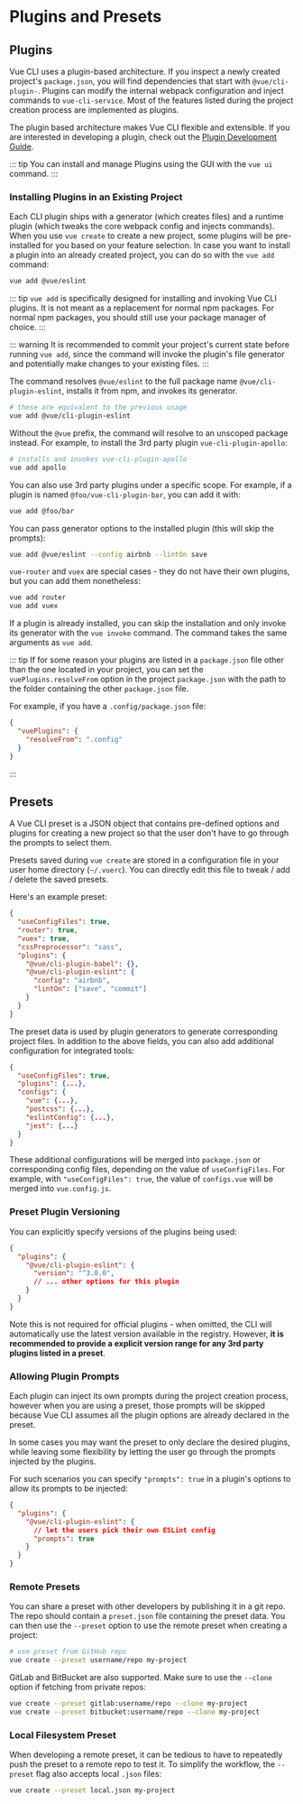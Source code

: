 # Plugins and Presets

## Plugins

Vue CLI uses a plugin-based architecture. If you inspect a newly created project's `package.json`, you will find dependencies that start with `@vue/cli-plugin-`. Plugins can modify the internal webpack configuration and inject commands to `vue-cli-service`. Most of the features listed during the project creation process are implemented as plugins.

The plugin based architecture makes Vue CLI flexible and extensible. If you are interested in developing a plugin, check out the [Plugin Development Guide](../dev-guide/plugin-dev.md).

::: tip
You can install and manage Plugins using the GUI with the `vue ui` command.
:::

### Installing Plugins in an Existing Project

Each CLI plugin ships with a generator (which creates files) and a runtime plugin (which tweaks the core webpack config and injects commands). When you use `vue create` to create a new project, some plugins will be pre-installed for you based on your feature selection. In case you want to install a plugin into an already created project, you can do so with the `vue add` command:

``` bash
vue add @vue/eslint
```

::: tip
`vue add` is specifically designed for installing and invoking Vue CLI plugins. It is not meant as a replacement for normal npm packages. For normal npm packages, you should still use your package manager of choice.
:::

::: warning
It is recommended to commit your project's current state before running `vue add`, since the command will invoke the plugin's file generator and potentially make changes to your existing files.
:::

The command resolves `@vue/eslint` to the full package name `@vue/cli-plugin-eslint`, installs it from npm, and invokes its generator.

``` bash
# these are equivalent to the previous usage
vue add @vue/cli-plugin-eslint
```

Without the `@vue` prefix, the command will resolve to an unscoped package instead. For example, to install the 3rd party plugin `vue-cli-plugin-apollo`:

``` bash
# installs and invokes vue-cli-plugin-apollo
vue add apollo
```

You can also use 3rd party plugins under a specific scope. For example, if a plugin is named `@foo/vue-cli-plugin-bar`, you can add it with:

``` bash
vue add @foo/bar
```

You can pass generator options to the installed plugin (this will skip the prompts):

``` bash
vue add @vue/eslint --config airbnb --lintOn save
```

`vue-router` and `vuex` are special cases - they do not have their own plugins, but you can add them nonetheless:

``` bash
vue add router
vue add vuex
```

If a plugin is already installed, you can skip the installation and only invoke its generator with the `vue invoke` command. The command takes the same arguments as `vue add`.

::: tip
If for some reason your plugins are listed in a `package.json` file other than the one located in your project, you can set the `vuePlugins.resolveFrom` option in the project `package.json` with the path to the folder containing the other `package.json` file.

For example, if you have a `.config/package.json` file:

```json
{
  "vuePlugins": {
    "resolveFrom": ".config"
  }
}
```
:::

## Presets

A Vue CLI preset is a JSON object that contains pre-defined options and plugins for creating a new project so that the user don't have to go through the prompts to select them.

Presets saved during `vue create` are stored in a configuration file in your user home directory (`~/.vuerc`). You can directly edit this file to tweak / add / delete the saved presets.

Here's an example preset:

``` json
{
  "useConfigFiles": true,
  "router": true,
  "vuex": true,
  "cssPreprocessor": "sass",
  "plugins": {
    "@vue/cli-plugin-babel": {},
    "@vue/cli-plugin-eslint": {
      "config": "airbnb",
      "lintOn": ["save", "commit"]
    }
  }
}
```

The preset data is used by plugin generators to generate corresponding project files. In addition to the above fields, you can also add additional configuration for integrated tools:

``` json
{
  "useConfigFiles": true,
  "plugins": {...},
  "configs": {
    "vue": {...},
    "postcss": {...},
    "eslintConfig": {...},
    "jest": {...}
  }
}
```

These additional configurations will be merged into `package.json` or corresponding config files, depending on the value of `useConfigFiles`. For example, with `"useConfigFiles": true`, the value of `configs.vue` will be merged into `vue.config.js`.

### Preset Plugin Versioning

You can explicitly specify versions of the plugins being used:

``` json
{
  "plugins": {
    "@vue/cli-plugin-eslint": {
      "version": "^3.0.0",
      // ... other options for this plugin
    }
  }
}
```

Note this is not required for official plugins - when omitted, the CLI will automatically use the latest version available in the registry. However, **it is recommended to provide a explicit version range for any 3rd party plugins listed in a preset**.

### Allowing Plugin Prompts

Each plugin can inject its own prompts during the project creation process, however when you are using a preset, those prompts will be skipped because Vue CLI assumes all the plugin options are already declared in the preset.

In some cases you may want the preset to only declare the desired plugins, while leaving some flexibility by letting the user go through the prompts injected by the plugins.

For such scenarios you can specify `"prompts": true` in a plugin's options to allow its prompts to be injected:

``` json
{
  "plugins": {
    "@vue/cli-plugin-eslint": {
      // let the users pick their own ESLint config
      "prompts": true
    }
  }
}
```

### Remote Presets

You can share a preset with other developers by publishing it in a git repo. The repo should contain a `preset.json` file containing the preset data. You can then use the `--preset` option to use the remote preset when creating a project:

``` bash
# use preset from GitHub repo
vue create --preset username/repo my-project
```

GitLab and BitBucket are also supported. Make sure to use the `--clone` option if fetching from private repos:

``` bash
vue create --preset gitlab:username/repo --clone my-project
vue create --preset bitbucket:username/repo --clone my-project
```

### Local Filesystem Preset

When developing a remote preset, it can be tedious to have to repeatedly push the preset to a remote repo to test it. To simplify the workflow, the `--preset` flag also accepts local `.json` files:

``` bash
vue create --preset local.json my-project
```
